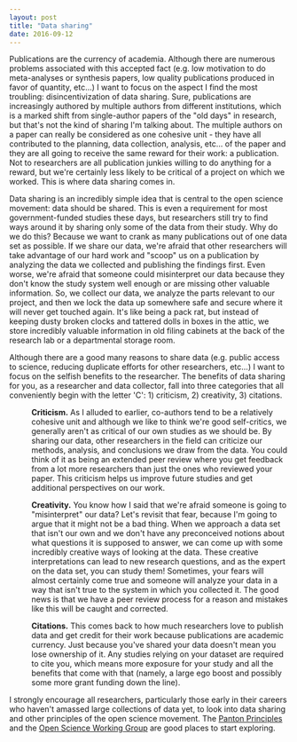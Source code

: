 ```yaml
---
layout: post
title: "Data sharing"
date: 2016-09-12
---
```


<p>Publications are the currency of academia. Although there are numerous problems associated with this accepted fact (e.g. low motivation to do meta-analyses or synthesis papers, low quality publications produced in favor of quantity, etc...) I want to focus on the aspect I find the most troubling: disincentivization of data sharing. Sure, publications are increasingly authored by multiple authors from different institutions, which is a marked shift from single-author papers of the "old days" in research, but that's not the kind of sharing I'm talking about. The multiple authors on a paper can really be considered as one cohesive unit - they have all contributed to the planning, data collection, analysis, etc... of the paper and they are all going to receive the same reward for their work: a publication. Not to researchers are all publication junkies willing to do anything for a reward, but we're certainly less likely to be critical of a project on which we worked. This is where data sharing comes in. 
</p><p>
Data sharing is an incredibly simple idea that is central to the open science movement: data should be shared. This is even a requirement for most government-funded studies these days, but researchers still try to find ways around it by sharing only some of the data from their study. Why do we do this? Because we want to crank as many publications out of one data set as possible. If we share our data, we're afraid that other researchers will take advantage of our hard work and "scoop" us on a publication by analyzing the data we collected and publishing the findings first. Even worse, we're afraid that someone could misinterpret our data because they don't know the study system well enough or are missing other valuable information. So, we collect our data, we analyze the parts relevant to our project, and then we lock the data up somewhere safe and secure where it will never get touched again. It's like being a pack rat, but instead of keeping dusty broken clocks and tattered dolls in boxes in the attic, we store incredibly valuable information in old filing cabinets at the back of the research lab or a departmental storage room.
</p><p>
Although there are a good many reasons to share data (e.g. public access to science, reducing duplicate efforts for other researchers, etc...) I want to focus on the selfish benefits to the researcher. The benefits of data sharing for you, as a researcher and data collector, fall into three categories that all conveniently begin with the letter 'C': 1) criticism, 2) creativity, 3) citations.
</p><p style ="margin-left:40px">
<b>Criticism.</b> As I alluded to earlier, co-authors tend to be a relatively cohesive unit and although we like to think we're good self-critics, we generally aren't as critical of our own studies as we should be. By sharing our data, other researchers in the field can criticize our methods, analysis, and conclusions we draw from the data. You could think of it as being an extended peer review where you get feedback from a lot more researchers than just the ones who reviewed your paper. This criticism helps us improve future studies and get additional perspectives on our work. 
</p><p style ="margin-left:40px">
<b>Creativity.</b> You know how I said that we're afraid someone is going to "misinterpret" our data? Let's revisit that fear, because I'm going to argue that it might not be a bad thing. When we approach a data set that isn't our own and we don't have any preconceived notions about what questions it is supposed to answer, we can come up with some incredibly creative ways of looking at the data. These creative interpretations can lead to new research questions, and as the expert on the data set, you can study them! Sometimes, your fears will almost certainly come true and someone will analyze your data in a way that isn't true to the system in which you collected it. The good news is that we have a peer review process for a reason and mistakes like this will be caught and corrected.
</p><p style ="margin-left:40px">
<b>Citations.</b> This comes back to how much researchers love to publish data and get credit for their work because publications are academic currency. Just because you've shared your data doesn't mean you lose ownership of it. Any studies relying on your dataset are required to cite you, which means more exposure for your study and all the benefits that come with that (namely, a large ego boost and possibly some more grant funding down the line). 
</p><p>
I strongly encourage all researchers, particularly those early in their careers who haven't amassed large collections of data yet, to look into data sharing and other principles of the open science movement. The <a href="http://pantonprinciples.org/">Panton Principles</a> and the <a href="http://science.okfn.org/">Open Science Working Group</a> are good places to start exploring. </p>
